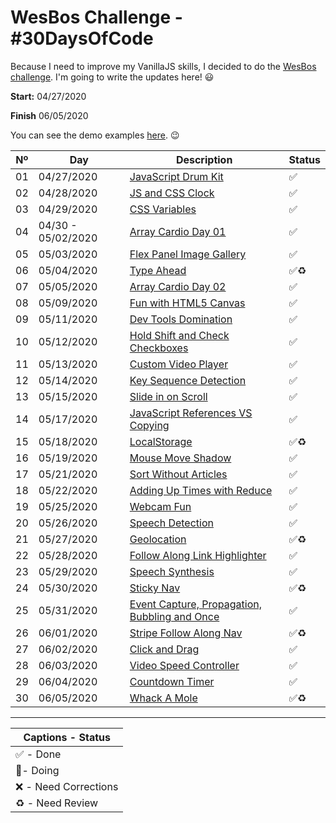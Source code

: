 # WesBos Challenge - #30DaysOfCode

Because I need to improve my VanillaJS skills, I decided to do the [WesBos challenge](https://javascript30.com/). I'm going to write the updates here! 😃

**Start:** 04/27/2020

**Finish** 06/05/2020

You can see the demo examples [here](https://vanribeiro-30daysofjavascript.netlify.app/). 😉

Nº | Day        | Description            | Status
--|-----------|------------------------|---
01|04/27/2020 |[JavaScript Drum Kit](challenge-files/01%20-%20JavaScript%20Drum%20Kit/) | ✅
02|04/28/2020 |[JS and CSS Clock](challenge-files/02%20-%20JS%20and%20CSS%20Clock/) | ✅
03|04/29/2020 |[CSS Variables](challenge-files/03%20-%20CSS%20Variables/) | ✅
04|04/30 - 05/02/2020 |[Array Cardio Day 01](challenge-files/04%20-%20Array%20Cardio%20Day%201/) | ✅
05|05/03/2020 |[Flex Panel Image Gallery](challenge-files/05%20-%20Flex%20Panel%20Gallery/) | ✅
06|05/04/2020 |[Type Ahead](challenge-files/06%20-%20Type%20Ahead/) | ✅♻
07|05/05/2020 |[Array Cardio Day 02](challenge-files/04%20-%20Array%20Cardio%20Day%201/) | ✅
08|05/09/2020 |[Fun with HTML5 Canvas](challenge-files/08%20-%20Fun%20with%20HTML5%20Canvas/) | ✅
09|05/11/2020 |[Dev Tools Domination](challenge-files/09%20-%20Dev%20Tools%20Domination/) | ✅
10|05/12/2020 |[Hold Shift and Check Checkboxes](challenge-files/10%20-%20Hold%20Shift%20and%20Check%20Checkboxes/) | ✅
11|05/13/2020 |[Custom Video Player](challenge-files/11%20-%20Custom%20Video%20Player/) | ✅
12|05/14/2020 |[Key Sequence Detection](challenge-files/12%20-%20Key%20Sequence%20Detection/) | ✅
13|05/15/2020 |[Slide in on Scroll](challenge-files/13%20-%20Slide%20in%20on%20Scroll/) | ✅
14|05/17/2020 |[JavaScript References VS Copying](challenge-files/14%20-%20JavaScript%20References%20VS%20Copying/) | ✅
15|05/18/2020 |[LocalStorage](challenge-files/15%20-%20LocalStorage/) | ✅♻
16|05/19/2020 |[Mouse Move Shadow](challenge-files/16%20-%20Mouse%20Move%20Shadow/) | ✅
17|05/21/2020 |[Sort Without Articles](challenge-files/17%20-%20Sort%20Without%20Articles/) | ✅
18|05/22/2020 |[Adding Up Times with Reduce](challenge-files/18%20-%20Adding%20Up%20Times%20with%20Reduce/) | ✅
19|05/25/2020 |[Webcam Fun](challenge-files/19%20-%20Webcam%20Fun/) | ✅
20|05/26/2020 |[Speech Detection](challenge-files/20%20-%20Speech%20Detection/) | ✅
21|05/27/2020 |[Geolocation](challenge-files/21%20-%20Geolocation/) | ✅♻
22|05/28/2020 |[Follow Along Link Highlighter](challenge-files/22%20-%20Follow%20Along%20Link%20Highlighter/) | ✅
23|05/29/2020 |[Speech Synthesis](challenge-files/23%20-%20Speech%20Synthesis/) | ✅
24|05/30/2020 |[Sticky Nav](challenge-files/24%20-%20Sticky%20Nav/) | ✅♻
25|05/31/2020 |[Event Capture, Propagation, Bubbling and Once](challenge-files/25%20-%20Event%20Capture,%20Propagation,%20Bubbling%20and%20Once/) | ✅
26|06/01/2020 |[Stripe Follow Along Nav](challenge-files/26%20-%20Stripe%20Follow%20Along%20Nav/) | ✅♻
27|06/02/2020 |[Click and Drag](challenge-files/27%20-%20Click%20and%20Drag/) | ✅
28|06/03/2020 |[Video Speed Controller](challenge-files/28%20-%20Video%20Speed%20Controller/) | ✅
29|06/04/2020 |[Countdown Timer](challenge-files/29%20-%20Countdown%20Timer/) | ✅
30|06/05/2020 |[Whack A Mole](challenge-files/30%20-%20Whack%20A%20Mole/) | ✅♻

___

|Captions - Status |
|---------|
|✅ - Done |
|🔵- Doing |
|❌ - Need Corrections |
|♻ - Need Review